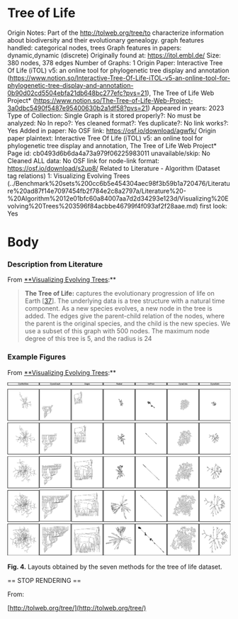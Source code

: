 # Tree of Life

Origin Notes: Part of the http://tolweb.org/tree/to characterize information about biodiversity and their evolutionary genealogy. 
graph features handled: categorical nodes, trees
Graph features in papers: dynamic,dynamic (discrete)
Originally found at: https://itol.embl.de/
Size: 380 nodes, 378 edges
Number of Graphs: 1
Origin Paper: Interactive Tree Of Life (iTOL) v5: an online tool for phylogenetic tree display and annotation (https://www.notion.so/Interactive-Tree-Of-Life-iTOL-v5-an-online-tool-for-phylogenetic-tree-display-and-annotation-0b90d02cd5504ebfa21db648bc277efc?pvs=21), The Tree of Life Web Project* (https://www.notion.so/The-Tree-of-Life-Web-Project-3a0dbc5490f5487e95400630b2a1df58?pvs=21)
Appeared in years: 2023
Type of Collection: Single Graph
is it stored properly?: No
must be analyzed: No
In repo?: Yes
cleaned format?: Yes
duplicate?: No
link works?: Yes
Added in paper: No
OSF link: https://osf.io/download/agwfk/
Origin paper plaintext: Interactive Tree Of Life (iTOL) v5: an online tool for phylogenetic tree display and annotation, The Tree of Life Web Project*
Page id: cb0493d6b6da4a73a979f06225983011
unavailable/skip: No
Cleaned ALL data: No
OSF link for node-link format: https://osf.io/download/s2up8/
Related to Literature - Algorithm (Dataset tag relations) 1: Visualizing Evolving Trees (../Benchmark%20sets%200cc6b5e454304aec98f3b59b1a720476/Literature%20ad87f14e7097454fb2f784e2c8a2797a/Literature%20-%20Algorithm%2012e01bfc60a84007aa7d2d34293e123d/Visualizing%20Evolving%20Trees%203596f84acbbe46799f4f093af2f28aae.md)
first look: Yes

# Body

### Description from Literature

From [**Visualizing Evolving Trees](https://www.notion.so/Visualizing-Evolving-Trees-95d3552ad36746f4a3e3614cd1c1f561?pvs=21):**

> **The Tree of Life:** captures the evolutionary progression of life on Earth [[37](https://link.springer.com/chapter/10.1007/978-3-031-22203-0_23#ref-CR37)]. The underlying data is a tree structure with a natural time component. As a new species evolves, a new node in the tree is added. The edges give the parent-child relation of the nodes, where the parent is the original species, and the child is the new species. We use a subset of this graph with 500 nodes. The maximum node degree of this tree is 5, and the radius is 24
> 

### Example Figures

From [**Visualizing Evolving Trees](https://www.notion.so/Visualizing-Evolving-Trees-95d3552ad36746f4a3e3614cd1c1f561?pvs=21):**

![Untitled](Tree%20of%20Life%20cb0493d6b6da4a73a979f06225983011/Untitled.png)

**Fig. 4.** Layouts obtained by the seven methods for the tree of life dataset.

== STOP RENDERING ==

From:

[http://tolweb.org/tree/](http://tolweb.org/tree/)